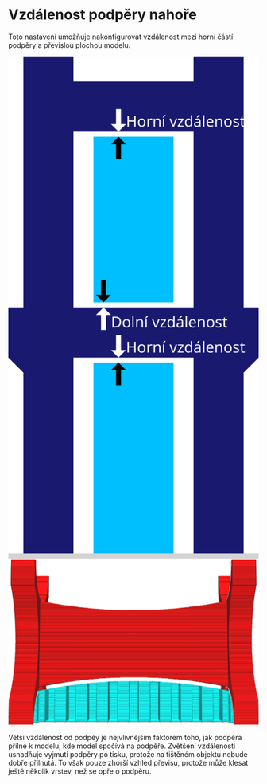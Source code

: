 Vzdálenost podpěry nahoře
====
Toto nastavení umožňuje nakonfigurovat vzdálenost mezi horní částí podpěry a převislou plochou modelu.

![Horní vzdálenost mezi tmavě modrým modelem a světle modrou podpěrou](../images/support_top_bottom_distance_cs.svg)
![Mezi modelem a podpěrou je udržována svislá vzdálenost](../../../articles/images/support_z_distance.png)

Větší vzdálenost od podpěy je nejvlivnějším faktorem toho, jak podpěra přilne k modelu, kde model spočívá na podpěře. Zvětšení vzdálenosti usnadňuje vyjmutí podpěry po tisku, protože na tištěném objektu nebude dobře přilnutá. To však pouze zhorší vzhled převisu, protože může klesat ještě několik vrstev, než se opře o podpěru.
